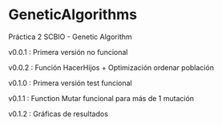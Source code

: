 # GeneticAlgorithms
Práctica 2 SCBIO - Genetic Algorithm

v0.0.1 : Primera versión no funcional

v0.0.2 : Función HacerHijos + Optimización ordenar población

v0.1.0 : Primera versión test funcional

v0.1.1 : Function Mutar funcional para más de 1 mutación

v0.1.2 : Gráficas de resultados
